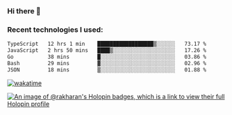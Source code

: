 ### Hi there 👋

### Recent technologies I used:
<!--START_SECTION:waka-->

```txt
TypeScript   12 hrs 1 min    ██████████████████▒░░░░░░   73.17 %
JavaScript   2 hrs 50 mins   ████▒░░░░░░░░░░░░░░░░░░░░   17.26 %
Go           38 mins         █░░░░░░░░░░░░░░░░░░░░░░░░   03.86 %
Bash         29 mins         ▓░░░░░░░░░░░░░░░░░░░░░░░░   02.96 %
JSON         18 mins         ▒░░░░░░░░░░░░░░░░░░░░░░░░   01.88 %
```

<!--END_SECTION:waka-->
[![wakatime](https://wakatime.com/badge/user/fe50d444-0cee-4d14-a0b3-b9e8509eb4d0.svg)](https://wakatime.com/@fe50d444-0cee-4d14-a0b3-b9e8509eb4d0)

[![An image of @rakharan's Holopin badges, which is a link to view their full Holopin profile](https://holopin.me/rakharan)](https://holopin.io/@rakharan)
